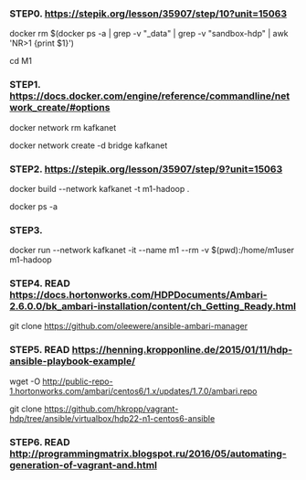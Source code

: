 ### STEP0. https://stepik.org/lesson/35907/step/10?unit=15063

docker rm  $(docker ps -a | grep -v "_data" | grep -v "sandbox-hdp" | awk 'NR>1 {print $1}')

cd M1

### STEP1. https://docs.docker.com/engine/reference/commandline/network_create/#options

docker network rm kafkanet

docker network create -d bridge kafkanet

### STEP2. https://stepik.org/lesson/35907/step/9?unit=15063

docker build --network kafkanet -t m1-hadoop .

docker ps -a

### STEP3.

docker run --network kafkanet -it --name m1 --rm -v $(pwd):/home/m1user m1-hadoop

### STEP4. READ https://docs.hortonworks.com/HDPDocuments/Ambari-2.6.0.0/bk_ambari-installation/content/ch_Getting_Ready.html

git clone https://github.com/oleewere/ansible-ambari-manager

### STEP5. READ https://henning.kropponline.de/2015/01/11/hdp-ansible-playbook-example/

wget -O http://public-repo-1.hortonworks.com/ambari/centos6/1.x/updates/1.7.0/ambari.repo

git clone https://github.com/hkropp/vagrant-hdp/tree/ansible/virtualbox/hdp22-n1-centos6-ansible

### STEP6. READ http://programmingmatrix.blogspot.ru/2016/05/automating-generation-of-vagrant-and.html


